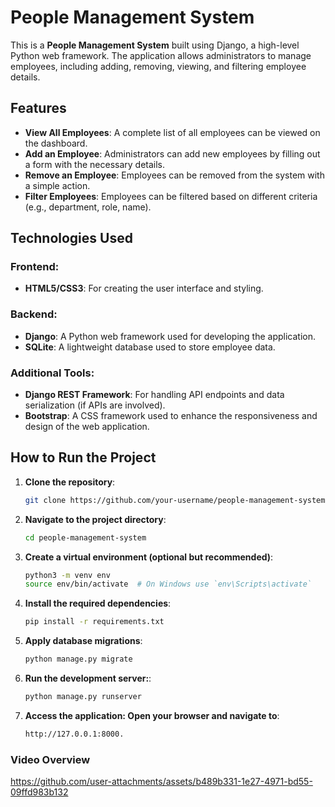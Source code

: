 # People Management System

This is a **People Management System** built using Django, a high-level Python web framework. The application allows administrators to manage employees, including adding, removing, viewing, and filtering employee details.

## Features

- **View All Employees**: A complete list of all employees can be viewed on the dashboard.
- **Add an Employee**: Administrators can add new employees by filling out a form with the necessary details.
- **Remove an Employee**: Employees can be removed from the system with a simple action.
- **Filter Employees**: Employees can be filtered based on different criteria (e.g., department, role, name).

## Technologies Used

### Frontend:
- **HTML5/CSS3**: For creating the user interface and styling.
  
### Backend:
- **Django**: A Python web framework used for developing the application.
- **SQLite**: A lightweight database used to store employee data.

### Additional Tools:
- **Django REST Framework**: For handling API endpoints and data serialization (if APIs are involved).
- **Bootstrap**: A CSS framework used to enhance the responsiveness and design of the web application.

## How to Run the Project

1. **Clone the repository**:
   ```bash
   git clone https://github.com/your-username/people-management-system.git
2. **Navigate to the project directory**:
   ```bash
   cd people-management-system
3. **Create a virtual environment (optional but recommended)**:
   ```bash
   python3 -m venv env
   source env/bin/activate  # On Windows use `env\Scripts\activate`
4. **Install the required dependencies**:
   ```bash
   pip install -r requirements.txt
5. **Apply database migrations**:
   ```bash
   python manage.py migrate
6. **Run the development server:**:
   ```bash
   python manage.py runserver
7. **Access the application: Open your browser and navigate to**:
   ```bash
   http://127.0.0.1:8000.

### Video Overview
https://github.com/user-attachments/assets/b489b331-1e27-4971-bd55-09ffd983b132






